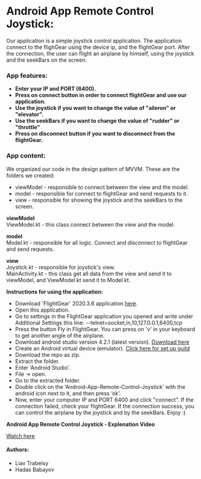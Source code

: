 # Android App Remote Control Joystick:

Our application is a simple joystick control application.
The application connect to the flighGear using the device ip, and the flightGear port.
After the connection, the user can flight an airplane by himself, using the joystick and the seekBars on the screen.

### App features:
  - **Enter your IP and PORT (6400).**
  - **Press on connect button in order to connect flightGear and use our application.**
  - **Use the joystick if you want to change the value of "aileron" or "elevator".**
  - **Use the seekBars if you want to change the value of "rudder" or "throttle"** 
  - **Press on disconnect button if you want to disconnect from the flightGear.**
  

### App content:
 We organized our code in the design pattern of MVVM. These are the folders we created:
* viewModel - responsible to connect between the view and the model.<br/>
* model - responsible for connect to flightGear and send requests to it.<br/>
* view - responsible for showing the joystick and the seekBars to the screen.<br/>

**viewModel**<br/>
   ViewModel.kt - this class connect between the view and the model.<br/>

**model**<br/>
   Model.kt - responsible for all logic. Connect and disconnect to flightGear and send requests.<br/>
		
**view**<br/>
   Joystick.kt - responsible for joystick's view.<br/>
   MainActivity.kt - this class get all data from the view and send it to viewModel, and ViewModel.kt send it to Model.kt.
    

**Instructions for using the application:**
- Download 'FlightGear' 2020.3.6 application [here](https://www.flightgear.org/).
- Open this application.
- Go to settings in the FlightGear application you opened and write under Additional Settings this line:
  --telnet=socket,in,10,127.0.0.1,6400,tcp
- Press the button Fly in FlightGear. You can press on 'v' in your keyboard to get another angle of the airplane.
- Download android studio version 4.2.1 (latest version). [Download here](https://developer.android.com/studio)
- Create an Android virtual device (emulator). [Click here for set up guild](https://developer.android.com/codelabs/kotlin-android-training-get-started?index=..%2F..android-kotlin-fundamentals#5)
- Download the repo as zip.
- Extract the folder.
- Enter ‘Android Studio’.
- File -> open.
- Go to the extracted folder.
- Double click on the ‘Android-App-Remote-Control-Joystick’ with the android icon next to it, and then press ‘ok’.
- Now, enter your computer IP and PORT 6400 and click "connect". If the connection failed, check your flightGear. If the connection success, you can control the airplane by the joystick and by the seekBars.
Enjoy :)

**Android App Remote Control Joystick - Explenation Video**

[Watch here](https://youtu.be/owsB-WZnpNY)

#### Authors:
* Liav Trabelsy
* Hadas Babayov













